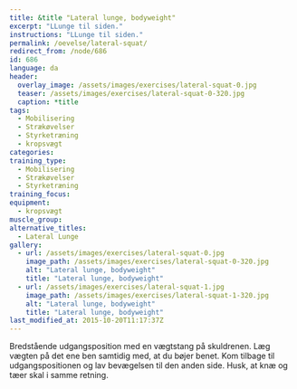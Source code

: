 ```yaml
---
title: &title "Lateral lunge, bodyweight"
excerpt: "LLunge til siden."
instructions: "LLunge til siden."
permalink: /oevelse/lateral-squat/
redirect_from: /node/686
id: 686
language: da
header:
  overlay_image: /assets/images/exercises/lateral-squat-0.jpg
  teaser: /assets/images/exercises/lateral-squat-0-320.jpg
  caption: *title
tags:
  - Mobilisering
  - Strækøvelser
  - Styrketræning
  - kropsvægt
categories:
training_type: 
  - Mobilisering
  - Strækøvelser
  - Styrketræning
training_focus: 
equipment:
  - kropsvægt
muscle_group:
alternative_titles:
  - Lateral Lunge
gallery:
  - url: /assets/images/exercises/lateral-squat-0.jpg
    image_path: /assets/images/exercises/lateral-squat-0-320.jpg
    alt: "Lateral lunge, bodyweight"
    title: "Lateral lunge, bodyweight"
  - url: /assets/images/exercises/lateral-squat-1.jpg
    image_path: /assets/images/exercises/lateral-squat-1-320.jpg
    alt: "Lateral lunge, bodyweight"
    title: "Lateral lunge, bodyweight"
last_modified_at: 2015-10-20T11:17:37Z
---
```


Bredstående udgangsposition med en vægtstang på skuldrenen. Læg vægten på det ene ben samtidig med, at du bøjer benet. Kom tilbage til udgangspositionen og lav bevægelsen til den anden side. Husk, at knæ og tæer skal i samme retning.
